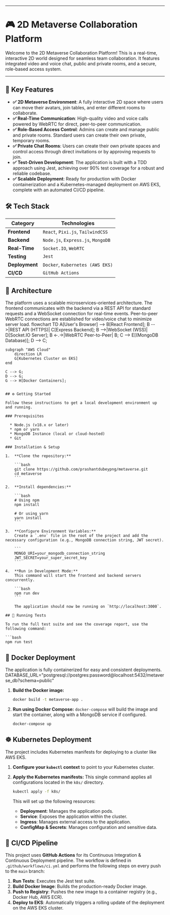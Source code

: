 -----

# 🎮 2D Metaverse Collaboration Platform

Welcome to the 2D Metaverse Collaboration Platform\! This is a real-time, interactive 2D world designed for seamless team collaboration. It features integrated video and voice chat, public and private rooms, and a secure, role-based access system.


-----

## 🚀 Key Features

  * **✅ 2D Metaverse Environment**: A fully interactive 2D space where users can move their avatars, join tables, and enter different rooms to collaborate.
  * **✅ Real-Time Communication**: High-quality video and voice calls powered by WebRTC for direct, peer-to-peer communication.
  * **✅ Role-Based Access Control**: Admins can create and manage public and private rooms. Standard users can create their own private, temporary rooms.
  * **✅ Private Chat Rooms**: Users can create their own private spaces and control access through direct invitations or by approving requests to join.
  * **✅ Test-Driven Development**: The application is built with a TDD approach using Jest, achieving over 90% test coverage for a robust and reliable codebase.
  * **✅ Scalable Deployment**: Ready for production with Docker containerization and a Kubernetes-managed deployment on AWS EKS, complete with an automated CI/CD pipeline.

## 🛠️ Tech Stack

| Category         | Technologies                               |
| ---------------- | ------------------------------------------ |
| **Frontend** | `React`, `Pixi.js`, `TailwindCSS`            |
| **Backend** | `Node.js`, `Express.js`, `MongoDB`         |
| **Real-Time** | `Socket.IO`, `WebRTC`                      |
| **Testing** | `Jest`                                     |
| **Deployment** | `Docker`, `Kubernetes (AWS EKS)`           |
| **CI/CD** | `GitHub Actions`                           |

## 📐 Architecture

The platform uses a scalable microservices-oriented architecture. The frontend communicates with the backend via a REST API for standard requests and a WebSocket connection for real-time events. Peer-to-peer WebRTC connections are established for video/voice chat to minimize server load.
flowchart TD
    A[User's Browser] --> B[React Frontend];
    B -->|REST API (HTTPS)| C[Express Backend];
    B -->|WebSocket (WSS)| D[Socket.IO Server];
    B <-.->|WebRTC Peer-to-Peer| B;
    C --> E[(MongoDB Database)];
    D --> C;

    subgraph "AWS Cloud"
        direction LR
        G[Kubernetes Cluster on EKS]
    end

    C --> G;
    D --> G;
    G --> H[Docker Containers];
```

## ⚙️ Getting Started

Follow these instructions to get a local development environment up and running.

### Prerequisites

  * Node.js (v18.x or later)
  * npm or yarn
  * MongoDB Instance (local or cloud-hosted)
  * Git

### Installation & Setup

1.  **Clone the repository:**

    ```bash
    git clone https://github.com/prashantdubeypng/metaverse.git
    cd metaverse
    ```

2.  **Install dependencies:**

    ```bash
    # Using npm
    npm install

    # Or using yarn
    yarn install
    ```

3.  **Configure Environment Variables:**
    Create a `.env` file in the root of the project and add the necessary configuration (e.g., MongoDB connection string, JWT secret).

    ```
    MONGO_URI=your_mongodb_connection_string
    JWT_SECRET=your_super_secret_key
    ```

4.  **Run in Development Mode:**
    This command will start the frontend and backend servers concurrently.

    ```bash
    npm run dev
    ```

    The application should now be running on `http://localhost:3000`.

## 🧪 Running Tests

To run the full test suite and see the coverage report, use the following command:

```bash
npm run test
```

## 🐳 Docker Deployment

The application is fully containerized for easy and consistent deployments.
DATABASE_URL="postgresql://postgres:password@localhost:5432/metaverse_db?schema=public"

1.  **Build the Docker image:**

    ```bash
    docker build -t metaverse-app .
    ```

2.  **Run using Docker Compose:**
    `docker-compose` will build the image and start the container, along with a MongoDB service if configured.

    ```bash
    docker-compose up
    ```

## ☸️ Kubernetes Deployment

The project includes Kubernetes manifests for deploying to a cluster like AWS EKS.

1.  **Configure your `kubectl` context** to point to your Kubernetes cluster.

2.  **Apply the Kubernetes manifests:**
    This single command applies all configurations located in the `k8s/` directory.

    ```bash
    kubectl apply -f k8s/
    ```

    This will set up the following resources:

      * **Deployment**: Manages the application pods.
      * **Service**: Exposes the application within the cluster.
      * **Ingress**: Manages external access to the application.
      * **ConfigMap & Secrets**: Manages configuration and sensitive data.

## 🚀 CI/CD Pipeline

This project uses **GitHub Actions** for its Continuous Integration & Continuous Deployment pipeline. The workflow is defined in `.github/workflows/ci.yml` and performs the following steps on every push to the `main` branch:

1.  **Run Tests**: Executes the Jest test suite.
2.  **Build Docker Image**: Builds the production-ready Docker image.
3.  **Push to Registry**: Pushes the new image to a container registry (e.g., Docker Hub, AWS ECR).
4.  **Deploy to EKS**: Automatically triggers a rolling update of the deployment on the AWS EKS cluster.
